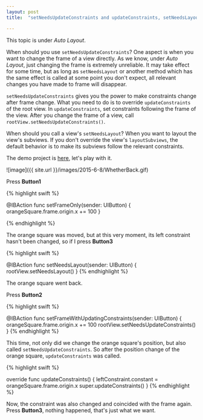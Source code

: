 ```yaml
---
layout: post
title:  "setNeedsUpdateConstraints and updateConstraints, setNeedsLayout and layoutSubviews"

---
```

This topic is under *Auto Layout*. 

When should you use `setNeedsUpdateConstraints`? One aspect is when you want to change the frame of a view directly. As we know, under *Auto Layout*, just changing the frame is extremely unreliable. It may take effect for some time, but as long as `setNeedsLayout` or another method which has the same effect is called at some point you don't expect, all relevant changes you have made to frame will disappear. 

`setNeedsUpdateConstraints` gives you the power to make constraints change after frame change. What you need to do is to override `updateConstraints` of the root view. In `updateConstraints`, set constraints following the frame of the view. After you change the frame of a view, call `rootView.setNeedsUpdateConstraints()`.

When should you call a view's `setNeedsLayout`? When you want to layout the view's subviews. If you don't override the view's `layoutSubviews`, the default behavior is to make its subviews follow the relevant constraints.

The demo project is [here](https://github.com/fujianjin6471/DemosForBlog/tree/master/SetNeedsSomething), let's play with it.

![image]({{ site.url }}/images/2015-6-8/WhetherBack.gif)

Press **Button1**

{% highlight swift %}

@IBAction func setFrameOnly(sender: UIButton) {
    orangeSquare.frame.origin.x += 100
}

{% endhighlight %}


The orange square was moved, but at this very moment, its left constraint hasn't been changed, so if I press **Button3**

{% highlight swift %}

@IBAction func setNeedsLayout(sender: UIButton) {
    rootView.setNeedsLayout()
}
{% endhighlight %}

The orange square went back.

Press **Button2** 

{% highlight swift %}

@IBAction func setFrameWithUpdatingConstraints(sender: UIButton) {
    orangeSquare.frame.origin.x += 100
    rootView.setNeedsUpdateConstraints()
}
{% endhighlight %}

This time, not only did we change the orange square's position, but also called `setNeedsUpdateConstraints`. So after the position change of the orange square, `updateConstraints` was called.

{% highlight swift %}

override func updateConstraints() {
    leftConstraint.constant = orangeSquare.frame.origin.x
    super.updateConstraints()
}
{% endhighlight %}

Now, the constraint was also changed and coincided with the frame again. Press **Button3**, nothing happened, that's just what we want.

